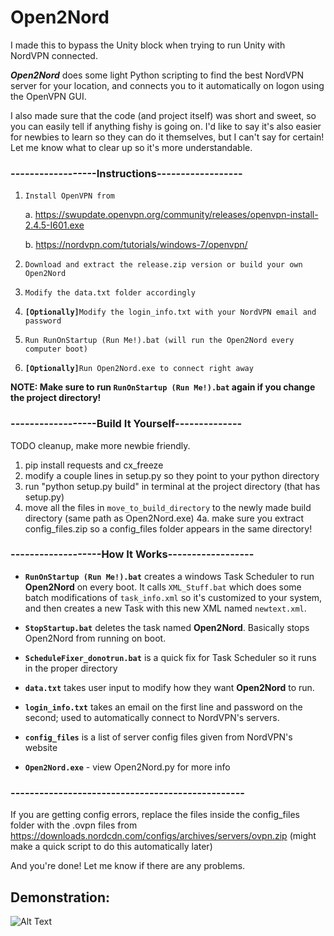 # Open2Nord
I made this to bypass the Unity block when trying to run Unity with NordVPN connected. 

***Open2Nord*** does some light Python scripting to find the best NordVPN server for your location, and connects you to it automatically on logon using the OpenVPN GUI.

I also made sure that the code (and project itself) was short and sweet, so you can easily tell if anything fishy is going on. I'd like to say it's also easier for newbies to learn so they can do it themselves, but I can't say for certain! Let me know what to clear up so it's more understandable.


### ------------------Instructions------------------
1. `Install OpenVPN from` 

      a. https://swupdate.openvpn.org/community/releases/openvpn-install-2.4.5-I601.exe  
  
      b. https://nordvpn.com/tutorials/windows-7/openvpn/
  
2. `Download and extract the release.zip version or build your own Open2Nord`
3. `Modify the data.txt folder accordingly`
4. **`[Optionally]`**`Modify the login_info.txt with your NordVPN email and password`
5. `Run RunOnStartup (Run Me!).bat (will run the Open2Nord every computer boot)`
6. **`[Optionally]`**`Run Open2Nord.exe to connect right away`

**NOTE: Make sure to run `RunOnStartup (Run Me!).bat` again if you change the project directory!**

### ------------------Build It Yourself--------------
TODO cleanup, make more newbie friendly. 
1. pip install requests and cx_freeze
2. modify a couple lines in setup.py so they point to your python directory
3. run "python setup.py build" in terminal at the project directory (that has setup.py)
4. move all the files in `move_to_build_directory` to the newly made build directory (same path as Open2Nord.exe)
      4a. make sure you extract config_files.zip so a config_files folder appears in the same directory!

### -------------------How It Works------------------
* **`RunOnStartup (Run Me!).bat`** creates a windows Task Scheduler to run **Open2Nord** on every boot. It calls `XML_Stuff.bat` which does some batch modifications of `task_info.xml` so it's customized to your system, and then creates a new Task with this new XML named `newtext.xml`.

* **`StopStartup.bat`** deletes the task named **Open2Nord**. Basically stops Open2Nord from running on boot.

* **`ScheduleFixer_donotrun.bat`** is a quick fix for Task Scheduler so it runs in the proper directory

* **`data.txt`** takes user input to modify how they want **Open2Nord** to run.

* **`login_info.txt`** takes an email on the first line and password on the second; used to automatically connect to NordVPN's servers.

* **`config_files`** is a list of server config files given from NordVPN's website

* **`Open2Nord.exe`** - view Open2Nord.py for more info
### -------------------------------------------------

If you are getting config errors, replace the files inside the config_files folder with the .ovpn files from https://downloads.nordcdn.com/configs/archives/servers/ovpn.zip (might make a quick script to do this automatically later)

And you're done! Let me know if there are any problems.

## Demonstration:
![Alt Text](https://i.imgur.com/YafoZ3a.gif)
